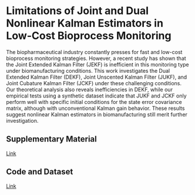# Limitations of Joint and Dual Nonlinear Kalman Estimators in Low-Cost Bioprocess Monitoring
The biopharmaceutical industry constantly presses for fast and low-cost bioprocess monitoring strategies. However, a recent study has shown that the Joint Extended Kalman Filter (JEKF) is inefficient in this monitoring type under biomanufacturing conditions. This work investigates the Dual Extended Kalman Filter (DEKF), Joint Unscented Kalman Filter (JUKF), and Joint Cubature Kalman Filter (JCKF) under these challenging conditions. Our theoretical analysis also reveals inefficiencies in DEKF, while our empirical tests using a synthetic dataset indicate that JUKF and JCKF only perform well with specific initial conditions for the state error covariance matrix, although with unconventional Kalman gain behavior. These results suggest nonlinear Kalman estimators in biomanufacturing still merit further investigation.


## Supplementary Material  
[Link]( https://github.com/cristovaoiglesias/NKEs-SANTO/blob/main/Supplementary_Material_SDS2024.pdf)



## Code and Dataset

[Link](https://github.com/cristovaoiglesias/NKEs-SANTO/tree/main/Experiment)

